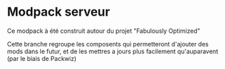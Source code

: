 # Modpack serveur
 Ce modpack à été construit autour du projet "Fabulously Optimized"

Cette branche regroupe les composents qui permetteront d'ajouter des mods dans le futur, et de les mettres a jours plus facilement qu'auparavent (par le biais de Packwiz)